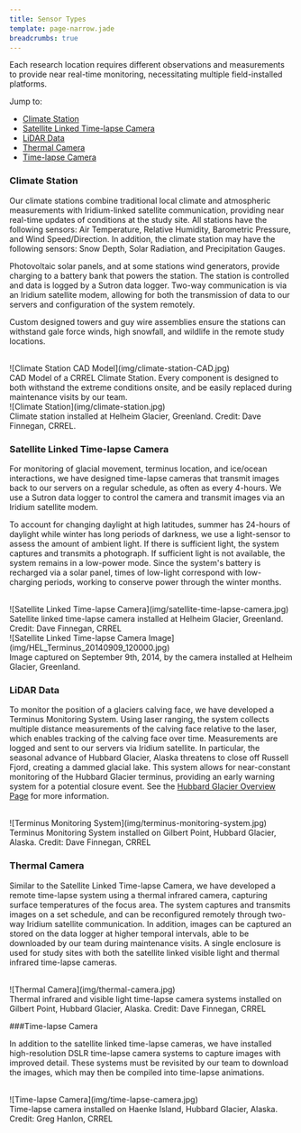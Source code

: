 ```yaml
---
title: Sensor Types
template: page-narrow.jade
breadcrumbs: true
---
```

Each research location requires different observations and measurements to provide near real-time monitoring, necessitating multiple field-installed platforms. 

Jump to:

- [Climate Station](sensor-types.html#climate-station)
- [Satellite Linked Time-lapse Camera](sensor-types.html#satellite-linked-time-lapse-camera)
- [LiDAR Data](sensor-types.html#lidar-data)
- [Thermal Camera](sensor-types.html#thermal-camera)
- [Time-lapse Camera](sensor-types.html#time-lapse-camera)

### Climate Station

Our climate stations combine traditional local climate and atmospheric measurements with Iridium-linked satellite communication, providing near real-time updates of conditions at the study site. All stations have the following sensors: Air Temperature, Relative Humidity, Barometric Pressure, and Wind Speed/Direction. In addition, the climate station may have the following sensors: Snow Depth, Solar Radiation, and Precipitation Gauges. 

Photovoltaic solar panels, and at some stations wind generators, provide charging to a battery bank that powers the station. The station is controlled and data is logged by a Sutron data logger. Two-way communication is via an Iridium satellite modem, allowing for both the transmission of data to our servers and configuration of the system remotely.

Custom designed towers and guy wire assemblies ensure the stations can withstand gale force winds, high snowfall, and wildlife in the remote study locations. 
  
<br>
<div class="row">
  <div class="col-md-8 col-md-offset-2">
  <div class="thumbnail tight">
    ![Climate Station CAD Model](img/climate-station-CAD.jpg)
    <div class="caption">
	CAD Model of a CRREL Climate Station. Every component is designed to both withstand the extreme conditions onsite, and be easily replaced during maintenance visits by our team.
    </div>
  </div>
  </div>
</div>
<div class="row">
  <div class="col-md-10 col-md-offset-1">
  <div class="thumbnail tight">
    ![Climate Station](img/climate-station.jpg)
    <div class="caption">
	Climate station installed at Helheim Glacier, Greenland. Credit: Dave Finnegan, CRREL.
    </div>
  </div>
  </div>
</div>

### Satellite Linked Time-lapse Camera

For monitoring of glacial movement, terminus location, and ice/ocean interactions, we have designed time-lapse cameras that transmit images back to our servers on a regular schedule, as often as every 4-hours. We use a Sutron data logger to control the camera and transmit images via an Iridium satellite modem. 

To account for changing daylight at high latitudes, summer has 24-hours of daylight while winter has long periods of darkness, we use a light-sensor to assess the amount of ambient light. If there is sufficient light, the system captures and transmits a photograph. If sufficient light is not available, the system remains in a low-power mode. Since the system's battery is recharged via a solar panel, times of low-light correspond with low-charging periods, working to conserve power through the winter months.

<br>
<div class="row">
  <div class="col-md-10 col-md-offset-1">
  <div class="thumbnail tight">
    ![Satellite Linked Time-lapse Camera](img/satellite-time-lapse-camera.jpg)
    <div class="caption">
	Satellite linked time-lapse camera installed at Helheim Glacier, Greenland. Credit: Dave Finnegan, CRREL
    </div>
  </div>
  </div>
</div>
<div class="row">
  <div class="col-md-10 col-md-offset-1">
  <div class="thumbnail tight">
    ![Satellite Linked Time-lapse Camera Image](img/HEL_Terminus_20140909_120000.jpg)
    <div class="caption">
	Image captured on September 9th, 2014, by the camera installed at Helheim Glacier, Greenland.
    </div>
  </div>
  </div>
</div>

### LiDAR Data

To monitor the position of a glaciers calving face, we have developed a Terminus Monitoring System. Using laser ranging, the system collects multiple distance measurements of the calving face relative to the laser, which enables tracking of the calving face over time. Measurements are logged and sent to our servers via Iridium satellite. In particular, the seasonal advance of Hubbard Glacier, Alaska threatens to close off Russell Fjord, creating a dammed glacial lake. This system allows for near-constant monitoring of the Hubbard Glacier terminus, providing an early warning system for a potential closure event. See the [Hubbard Glacier Overview Page](hubbard/overview.html) for more information.

<br>
<div class="row">
  <div class="col-md-10 col-md-offset-1">
  <div class="thumbnail tight">
    ![Terminus Monitoring System](img/terminus-monitoring-system.jpg)
    <div class="caption">
	Terminus Monitoring System installed on Gilbert Point, Hubbard Glacier, Alaska. Credit: Dave Finnegan, CRREL
    </div>
  </div>
  </div>
</div>

### Thermal Camera

Similar to the Satellite Linked Time-lapse Camera, we have developed a remote time-lapse system using a thermal infrared camera, capturing surface temperatures of the focus area. The system captures and transmits images on a set schedule, and can be reconfigured remotely through two-way Iridium satellite communication. In addition, images can be captured an stored on the data logger at higher temporal intervals, able to be downloaded by our team during maintenance visits. A single enclosure is used for study sites with both the satellite linked visible light and thermal infrared time-lapse cameras.

<br>
<div class="row">
  <div class="col-md-10 col-md-offset-1">
  <div class="thumbnail tight">
    ![Thermal Camera](img/thermal-camera.jpg)
    <div class="caption">
	Thermal infrared and visible light time-lapse camera systems installed on Gilbert Point, Hubbard Glacier, Alaska. Credit: Dave Finnegan, CRREL
    </div>
  </div>
  </div>
</div>

###Time-lapse Camera

In addition to the satellite linked time-lapse cameras, we have installed high-resolution DSLR time-lapse camera systems to capture images with improved detail. These systems must be revisited by our team to download the images, which may then be compiled into time-lapse animations.

<br>
<div class="row">
  <div class="col-md-10 col-md-offset-1">
  <div class="thumbnail tight">
    ![Time-lapse Camera](img/time-lapse-camera.jpg)
    <div class="caption">
	Time-lapse camera installed on Haenke Island, Hubbard Glacier, Alaska. Credit: Greg Hanlon, CRREL
    </div>
  </div>
  </div>
</div>



